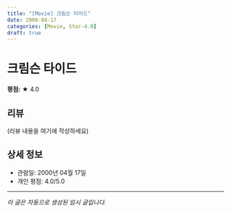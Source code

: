 ```yaml
---
title: "[Movie] 크림슨 타이드"
date: 2000-04-17
categories: [Movie, Star-4.0]
draft: true
---
```


# 크림슨 타이드

**평점:** ★ 4.0

## 리뷰

(리뷰 내용을 여기에 작성하세요)

## 상세 정보

- 관람일: 2000년 04월 17일
- 개인 평점: 4.0/5.0

---

*이 글은 자동으로 생성된 임시 글입니다.*
